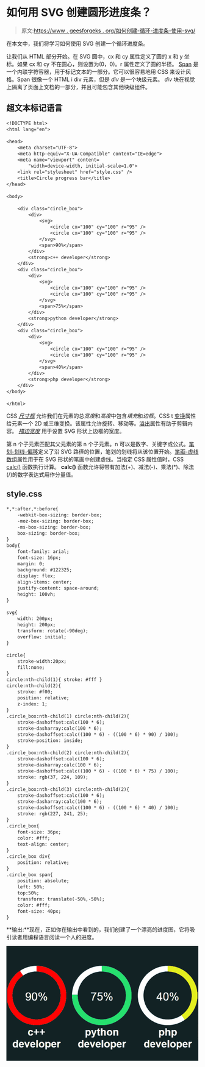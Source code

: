 # 如何用 SVG 创建圆形进度条？

> 原文:[https://www . geesforgeks . org/如何创建-循环-进度条-使用-svg/](https://www.geeksforgeeks.org/how-to-create-circular-progress-bar-using-svg/)

在本文中，我们将学习如何使用 SVG 创建一个循环进度条。

让我们从 HTML 部分开始。在 SVG 圆中，cx 和 cy 属性定义了圆的 x 和 y 坐标。如果 cx 和 cy 不在圆心，则设置为(0，0)。r 属性定义了圆的半径。 [Span](https://www.geeksforgeeks.org/span-tag-html/) 是一个内联字符容器，用于标记文本的一部分。它可以很容易地用 CSS 来设计风格。Span 很像一个 HTML i div 元素，但是 *div* 是一个块级元素。 *div* 块在视觉上隔离了页面上文档的一部分，并且可能包含其他块级组件。

## 超文本标记语言

```htmlhtml
<!DOCTYPE html>
<html lang="en">

<head>
    <meta charset="UTF-8">
    <meta http-equiv="X-UA-Compatible" content="IE=edge">
    <meta name="viewport" content=
        "width=device-width, initial-scale=1.0">
    <link rel="stylesheet" href="style.css" />
    <title>Circle progress bar</title>
</head>

<body>

    <div class="circle_box">
        <div>
            <svg>
                <circle cx="100" cy="100" r="95" />
                <circle cx="100" cy="100" r="95" />
            </svg>
            <span>90%</span>
        </div>
        <strong>c++ developer</strong>
    </div>
    <div class="circle_box">
        <div>
            <svg>
                <circle cx="100" cy="100" r="95" />
                <circle cx="100" cy="100" r="95" />
            </svg>
            <span>75%</span>
        </div>
        <strong>python developer</strong>
    </div>
    <div class="circle_box">
        <div>
            <svg>
                <circle cx="100" cy="100" r="95" />
                <circle cx="100" cy="100" r="95" />
            </svg>
            <span>40%</span>
        </div>
        <strong>php developer</strong>
    </div>
</body>

</html>
```

CSS [*尺寸框*](https://www.geeksforgeeks.org/css-box-sizing-property/) 允许我们在元素的总*宽度*和*高度*中包含*填充*和*边框*。CSS t [变换](https://www.geeksforgeeks.org/css-transform-property/)属性给元素一个 2D 或三维变换。该属性允许旋转、移动等。[溢出](https://www.geeksforgeeks.org/css-overflow/)属性有助于剪辑内容。 [*描边宽度*](https://www.geeksforgeeks.org/css-stroke-width-property/) 用于设置 SVG 形状上边框的宽度。

第 n 个子元素匹配其父元素的第 n 个子元素。n 可以是数字、关键字或公式。[笔划-划线-偏移](https://www.geeksforgeeks.org/css-stroke-dashoffset-property/)定义了沿 SVG 路径的位置，笔划的划线将从该位置开始。[笔画-虚线数组](https://www.geeksforgeeks.org/css-stroke-dasharray-property/)属性用于在 SVG 形状的笔画中创建虚线。当指定 CSS 属性值时，CSS [calc()](https://www.geeksforgeeks.org/css-calc-function/) 函数执行计算。 **calc()** 函数允许将带有加法(+)、减法(-)、乘法(*)、除法(/)的数学表达式用作分量值。

## style.css

```htmlhtml
*,*:after,*:before{
    -webkit-box-sizing: border-box;
    -moz-box-sizing: border-box;
    -ms-box-sizing: border-box;
    box-sizing: border-box;
}
body{
    font-family: arial;
    font-size: 16px;
    margin: 0;
    background: #122325;
    display: flex;
    align-items: center;
    justify-content: space-around;
    height: 100vh;
}

svg{
    width: 200px;
    height: 200px;    
    transform: rotate(-90deg);
    overflow: initial;
} 

circle{
    stroke-width:20px;
    fill:none;    
}
circle:nth-child(1){ stroke: #fff }
circle:nth-child(2){
    stroke: #f00; 
    position: relative;
    z-index: 1;    
}
.circle_box:nth-child(1) circle:nth-child(2){
    stroke-dashoffset:calc(100 * 6);
    stroke-dasharray:calc(100 * 6);
    stroke-dashoffset:calc((100 * 6) - ((100 * 6) * 90) / 100); 
    stroke-position: inside;
}
.circle_box:nth-child(2) circle:nth-child(2){
    stroke-dashoffset:calc(100 * 6);
    stroke-dasharray:calc(100 * 6);
    stroke-dashoffset:calc((100 * 6) - ((100 * 6) * 75) / 100);
    stroke: rgb(37, 224, 109);  
}
.circle_box:nth-child(3) circle:nth-child(2){
    stroke-dashoffset:calc(100 * 6);
    stroke-dasharray:calc(100 * 6);
    stroke-dashoffset:calc((100 * 6) - ((100 * 6) * 40) / 100);
    stroke: rgb(227, 241, 25);  
}
.circle_box{
    font-size: 36px;
    color: #fff;
    text-align: center;
}
.circle_box div{
    position: relative;
}
.circle_box span{
    position: absolute;
    left: 50%;
    top:50%;
    transform: translate(-50%,-50%);
    color: #fff;
    font-size: 40px;
}
```

**输出:**现在，正如你在输出中看到的，我们创建了一个漂亮的进度图，它将吸引读者用编程语言阅读一个人的进度。

![](img/f07e0ca2425e8dd2df44a125f610494a.png)